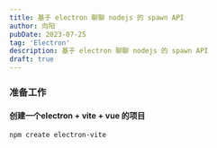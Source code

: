 ```yaml
---
title: 基于 electron 聊聊 nodejs 的 spawn API
author: 向阳
pubDate: 2023-07-25
tag: 'Electron'
description: 基于 electron 聊聊 nodejs 的 spawn API
draft: true
---
```


### 准备工作

#### 创建一个electron + vite + vue 的项目

```bash
npm create electron-vite
```